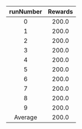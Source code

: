 | runNumber | Rewards |
|:-:|:-:|
|0|200.0|
|1|200.0|
|2|200.0|
|3|200.0|
|4|200.0|
|5|200.0|
|6|200.0|
|7|200.0|
|8|200.0|
|9|200.0|
| Average |200.0|